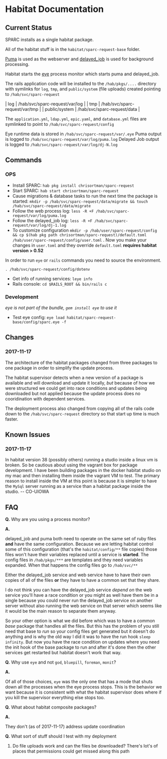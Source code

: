 # Habitat Documentation

## Current Status

SPARC installs as a single habitat package.

All of the habitat stuff is in the `habitat/sparc-request-base` folder.

[Puma](http://puma.io) is used as the webserver and [delayed_job](https://github.com/collectiveidea/delayed_job)
is used for background processing.

Habitat starts the [eye](https://github.com/kostya/eye) process monitor which starts puma and delayed_job.

The rails application code will be installed to the `/hab/pkgs/....` directory with symlinks for `log`, `tmp`, 
and `public/system` (file uploads) created pointing to `/hab/svc/sparc-request`

| log | /hab/svc/sparc-request/var/log |
| tmp | /hab/svc/sparc-request/var/tmp |
| public/system | /hab/svc/sparc-request/data |

The `application.yml`, `ldap.yml`, `epic.yaml`, and `database.yml` files are symlinked to point to `/hab/svc/sparc-request/config`

Eye runtime data is stored in `/hab/svc/sparc-request/var/.eye`
Puma output is logged to `/hab/svc/sparc-request/var/log/puma.log`
Delayed Job output is logged to `/hab/svc/sparc-request/var/log/dj-N.log`


## Commands

### OPS

- Install SPARC: `hab pkg install chrisortman/sparc-request`
- Start SPARC: `hab start chrisortman/sparc-request`
- Cause migrations & database tasks to run the next time the package is started: `mkdir -p /hab/svc/sparc-request/data/migrate && touch /hab/svc/sparc-request/data/migrate`
- Follow the web process log: `less -R +F /hab/svc/sparc-request/var/log/puma.log`
- Follow the delayed_job log: `less -R +F /hab/svc/sparc-request/var/log/dj-1.log`
- To customize configuration `mkdir -p /hab/user/sparc-request/config && cp $(hab pkg path chrisortman/sparc-request)/default.toml /hab/user/sparc-request/config/user.toml` . Now you make your changes in `user.toml` and they override `default.toml` **requires habitat version > 0.52** 

In order to run `eye` or `rails` commands you need to source the environment.

`. /hab/svc/sparc-request/config/dotenv`

- Get info of running services: `leye info`
- Rails console: `cd $RAILS_ROOT && bin/rails c`


### Development

*eye is not part of the bundle, `gem install eye` to use it*

- Test eye config: `eye load habitat/sparc-request-base/config/sparc.eye -f`

## Changes

### 2017-11-17
The architecture of the habitat packages changed from three packages to one package in order to simplify the update process.

The habitat supervisor detects when a new version of a package is available and will download and update it locally, _but_ 
because of how we were structured we could get into race conditions and updates being downloaded but not applied because 
the update process does no cooridination with dependent services.

The deployment process also changed from copying all of the rails code down to the `/hab/svc/sparc-request` directory so that
start up time is much faster.

## Known Issues

### 2017-11-17

In habitat version 38 (possibly others) running a studio inside a linux vm is broken. So be cautious about using the
vagrant box for package development. I have been building packages in the docker habitat studio on my mac and then
installing them inside the vagrant VM to test. The primary reason to install inside the VM at this point is because
it is simpler to have the `MySql` server running as a service than a habitat package inside the studio. -- CO-UIOWA

## FAQ

**Q.** Why are you using a process monitor?

**A.** 

delayed_job and puma both need to operate on the same set of ruby files **and** have the same configuration. Because we
are letting habitat control some of this configuration (that's the `habitat/config/**` file copies) those files won't
have their variables replaced until a service is **started**. The config files in `/hab/pkgs/***` are templates and they
need variables expanded. When that happens the config files go to `/hab/svc/**`

Either the delayed_job service and web service have to have their own copies of all of the files   **or** they have to
have a common set that they share.

I do not think you can have the delayed_job service _depend on_ the web service you'll have a race condition or you might
as well have them be in a single because you could never run the delayed_job service on another server without also running
the web service on that server which seems like it would be the main reason to separate them anyway.

So your other option is what we did before which was to have a common _base_ package that handles all the files. But this
has the problem of you still need that base to _run_ so your config files get generated but it doesn't do anything and
is why the old way I did it was to have the run hook `sleep infinity`. But now you have the race condition on updates where
you need the init hook of the base package to run and after it's done then the other services get restarted but habitat
doesn't work that way.

**Q.** Why use `eye` and not `god`, `bluepill`, `foreman`, `monit`?

**A.** 

Of all of those choices, `eye` was the only one that has a mode that shuts down all the processes when
the eye process stops. This is the behavior we want because it is consistent with what the habitat
supervisor does where if you kill the supervisor everything else stops too.

**Q.** What about habitat composite packages?

**A.**

They don't (as of 2017-11-17) address update coordination

**Q.** What sort of stuff should I test with my deployment

1. Do file uploads work and can the files be downloaded? There's lot's of places that permissions could get missed along this path

